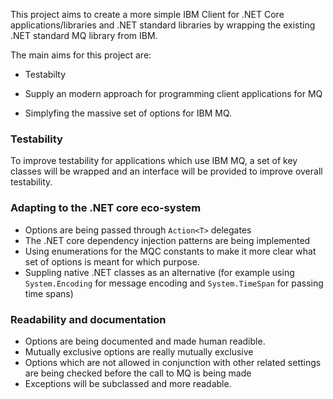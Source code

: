 This project aims to create a more simple IBM Client for .NET Core applications/libraries and .NET standard libraries by wrapping the existing .NET standard MQ library from IBM. 

The main aims for this project are:

* Testabilty

* Supply an modern approach for programming client applications for MQ

* Simplyfing the massive set of options for IBM MQ.

### Testability

To improve testability for applications which use IBM MQ, a set of key classes will be wrapped and an interface will be provided to improve overall testability.

### Adapting to the .NET core eco-system

* Options are being passed through `Action<T>` delegates
* The .NET core dependency injection patterns are being implemented
* Using enumerations for the MQC constants to make it more clear what set of options is meant for which purpose.
* Suppling native .NET classes as an alternative (for example using `System.Encoding`  for message encoding and `System.TimeSpan` for passing time spans)

### Readability and documentation

* Options are being documented and made human readible.
* Mutually exclusive options are really mutually exclusive
* Options which are not allowed in conjunction with other related settings are being checked before the call to MQ is being made
* Exceptions will be subclassed and more readable.
